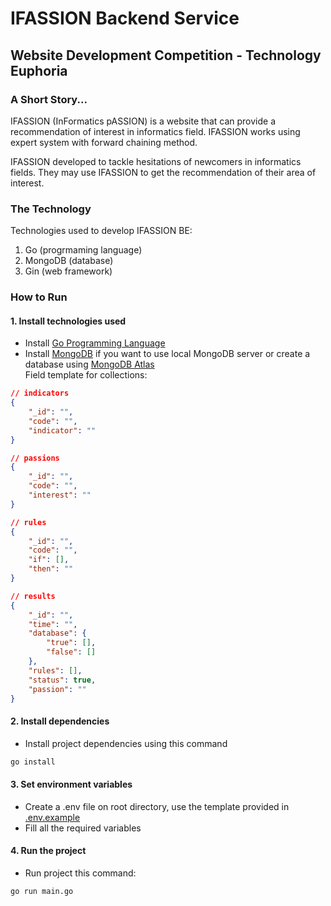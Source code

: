 # IFASSION Backend Service
## Website Development Competition - Technology Euphoria

### A Short Story...
IFASSION (InFormatics pASSION) is a website that can provide a recommendation of interest in informatics field. IFASSION works using expert system with forward chaining method.

IFASSION developed to tackle hesitations of newcomers in informatics fields. They may use IFASSION to get the recommendation of their area of interest.

### The Technology
Technologies used to develop IFASSION BE:
1. Go (progrmaming language)
2. MongoDB (database)
3. Gin (web framework)

### How to Run
#### 1. Install technologies used
- Install [Go Programming Language](https://go.dev/dl/)
- Install [MongoDB](https://www.mongodb.com/docs/manual/installation/) if you want to use local MongoDB server or create a database using [MongoDB Atlas](https://www.mongodb.com/atlas/database)  
Field template for collections:
```json
// indicators
{
    "_id": "",
    "code": "",
    "indicator": ""
}

// passions
{
    "_id": "",
    "code": "",
    "interest": ""
}

// rules
{
    "_id": "",
    "code": "",
    "if": [],
    "then": ""
}

// results
{
    "_id": "",
    "time": "",
    "database": {
        "true": [],
        "false": []
    },
    "rules": [],
    "status": true,
    "passion": ""
}
```
#### 2. Install dependencies
- Install project dependencies using this command
```bash
go install
```
#### 3. Set environment variables
- Create a .env file on root directory, use the template provided in [.env.example](https://github.com/tudemaha/ifassion-be/blob/main/.env.example)
- Fill all the required variables
#### 4. Run the project
- Run project this command:
```bash
go run main.go
```
